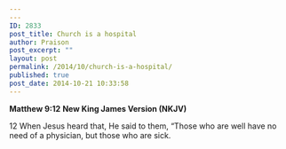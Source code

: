 ```yaml
---
---
ID: 2833
post_title: Church is a hospital
author: Praison
post_excerpt: ""
layout: post
permalink: /2014/10/church-is-a-hospital/
published: true
post_date: 2014-10-21 10:33:58
---
```

<strong>Matthew 9:12</strong>
<strong> New King James Version (NKJV)</strong>

12 When Jesus heard that, He said to them, “Those who are well have no need of a physician, but those who are sick.